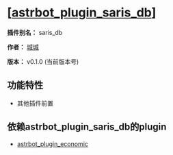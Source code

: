

# [[astrbot_plugin_saris_db](https://github.com/chengcheng0325/astrbot_plugin_saris_db/tree/master)]

**插件别名：** saris_db

**作者：** [城城](https://github.com/chengcheng0325)

**版本：** v0.1.0 (当前版本号)

## 功能特性

 - 其他插件前置

## 依赖astrbot_plugin_saris_db的plugin

 - [astrbot_plugin_economic](https://github.com/chengcheng0325/astrbot_plugin_economic/tree/master)
